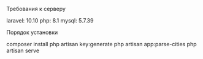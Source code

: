 Требования к серверу

laravel: 10.10
php: 8.1
mysql: 5.7.39

Порядок установки

composer install
php artisan key:generate
php artisan app:parse-cities
php artisan serve
